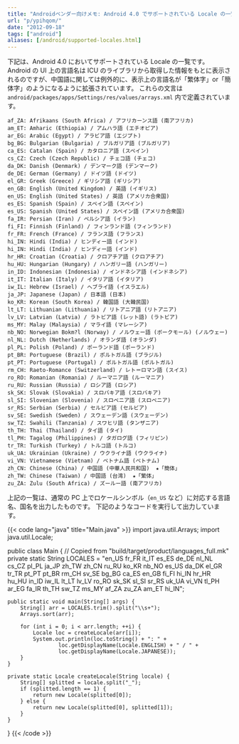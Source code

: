 ```yaml
---
title: "Androidベンダー向けメモ: Android 4.0 でサポートされている Locale の一覧"
url: "p/ypihqom/"
date: "2012-09-18"
tags: ["android"]
aliases: [/android/supported-locales.html]
---
```


下記は、Android 4.0 においてサポートされている Locale の一覧です。
Android の UI 上の言語名は ICU のライブラリから取得した情報をもとに表示されるのですが、中国語に関しては例外的に、表示上の言語名が「繁体字」or「簡体字」のようになるように拡張されています。
これらの文言は `android/packages/apps/Settings/res/values/arrays.xml` 内で定義されています。

```
af_ZA: Afrikaans (South Africa) / アフリカーンス語 (南アフリカ)
am_ET: Amharic (Ethiopia) / アムハラ語 (エチオピア)
ar_EG: Arabic (Egypt) / アラビア語 (エジプト)
bg_BG: Bulgarian (Bulgaria) / ブルガリア語 (ブルガリア)
ca_ES: Catalan (Spain) / カタロニア語 (スペイン)
cs_CZ: Czech (Czech Republic) / チェコ語 (チェコ)
da_DK: Danish (Denmark) / デンマーク語 (デンマーク)
de_DE: German (Germany) / ドイツ語 (ドイツ)
el_GR: Greek (Greece) / ギリシア語 (ギリシア)
en_GB: English (United Kingdom) / 英語 (イギリス)
en_US: English (United States) / 英語 (アメリカ合衆国)
es_ES: Spanish (Spain) / スペイン語 (スペイン)
es_US: Spanish (United States) / スペイン語 (アメリカ合衆国)
fa_IR: Persian (Iran) / ペルシア語 (イラン)
fi_FI: Finnish (Finland) / フィンランド語 (フィンランド)
fr_FR: French (France) / フランス語 (フランス)
hi_IN: Hindi (India) / ヒンディー語 (インド)
hi_IN: Hindi (India) / ヒンディー語 (インド)
hr_HR: Croatian (Croatia) / クロアチア語 (クロアチア)
hu_HU: Hungarian (Hungary) / ハンガリー語 (ハンガリー)
in_ID: Indonesian (Indonesia) / インドネシア語 (インドネシア)
it_IT: Italian (Italy) / イタリア語 (イタリア)
iw_IL: Hebrew (Israel) / ヘブライ語 (イスラエル)
ja_JP: Japanese (Japan) / 日本語 (日本)
ko_KR: Korean (South Korea) / 韓国語 (大韓民国)
lt_LT: Lithuanian (Lithuania) / リトアニア語 (リトアニア)
lv_LV: Latvian (Latvia) / ラトビア語 (レット語) (ラトビア)
ms_MY: Malay (Malaysia) / マライ語 (マレーシア)
nb_NO: Norwegian Bokm?l (Norway) / ノルウェー語 (ボークモール) (ノルウェー)
nl_NL: Dutch (Netherlands) / オランダ語 (オランダ)
pl_PL: Polish (Poland) / ポーランド語 (ポーランド)
pt_BR: Portuguese (Brazil) / ポルトガル語 (ブラジル)
pt_PT: Portuguese (Portugal) / ポルトガル語 (ポルトガル)
rm_CH: Raeto-Romance (Switzerland) / レト＝ロマン語 (スイス)
ro_RO: Romanian (Romania) / ルーマニア語 (ルーマニア)
ru_RU: Russian (Russia) / ロシア語 (ロシア)
sk_SK: Slovak (Slovakia) / スロバキア語 (スロバキア)
sl_SI: Slovenian (Slovenia) / スロベニア語 (スロベニア)
sr_RS: Serbian (Serbia) / セルビア語 (セルビア)
sv_SE: Swedish (Sweden) / スウェーデン語 (スウェーデン)
sw_TZ: Swahili (Tanzania) / スワヒリ語 (タンザニア)
th_TH: Thai (Thailand) / タイ語 (タイ)
tl_PH: Tagalog (Philippines) / タガログ語 (フィリピン)
tr_TR: Turkish (Turkey) / トルコ語 (トルコ)
uk_UA: Ukrainian (Ukraine) / ウクライナ語 (ウクライナ)
vi_VN: Vietnamese (Vietnam) / ベトナム語 (ベトナム)
zh_CN: Chinese (China) / 中国語 (中華人民共和国)  ★「簡体」
zh_TW: Chinese (Taiwan) / 中国語 (台湾)  ★「繁体」
zu_ZA: Zulu (South Africa) / ズールー語 (南アフリカ)
```

上記の一覧は、通常の PC 上でロケールシンボル（`en_US` など）に対応する言語名、国名を出力したものです。
下記のようなコードを実行して出力しています。

{{< code lang="java" title="Main.java" >}}
import java.util.Arrays;
import java.util.Locale;

public class Main {
    // Copied from "build/target/product/languages_full.mk"
    private static String LOCALES = "en_US fr_FR it_IT es_ES de_DE nl_NL cs_CZ pl_PL ja_JP zh_TW zh_CN ru_RU ko_KR nb_NO es_US da_DK el_GR tr_TR pt_PT pt_BR rm_CH sv_SE bg_BG ca_ES en_GB fi_FI hi_IN hr_HR hu_HU in_ID iw_IL lt_LT lv_LV ro_RO sk_SK sl_SI sr_RS uk_UA vi_VN tl_PH ar_EG fa_IR th_TH sw_TZ ms_MY af_ZA zu_ZA am_ET hi_IN";

    public static void main(String[] args) {
        String[] arr = LOCALES.trim().split("\\s+");
        Arrays.sort(arr);

        for (int i = 0; i < arr.length; ++i) {
            Locale loc = createLocale(arr[i]);
            System.out.println(loc.toString() + ": " +
                    loc.getDisplayName(Locale.ENGLISH) + " / " +
                    loc.getDisplayName(Locale.JAPANESE));
        }
    }

    private static Locale createLocale(String locale) {
        String[] splitted = locale.split("_");
        if (splitted.length == 1) {
            return new Locale(splitted[0]);
        } else {
            return new Locale(splitted[0], splitted[1]);
        }
    }
}
{{< /code >}}

